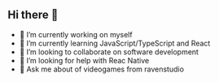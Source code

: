 ## Hi there 👋

- 🔭 I’m currently working on myself
- 🌱 I’m currently learning JavaScript/TypeScript and React
- 👯 I’m looking to collaborate on software development
- 🤔 I’m looking for help with Reac Native
- 💬 Ask me about of videogames from ravenstudio

